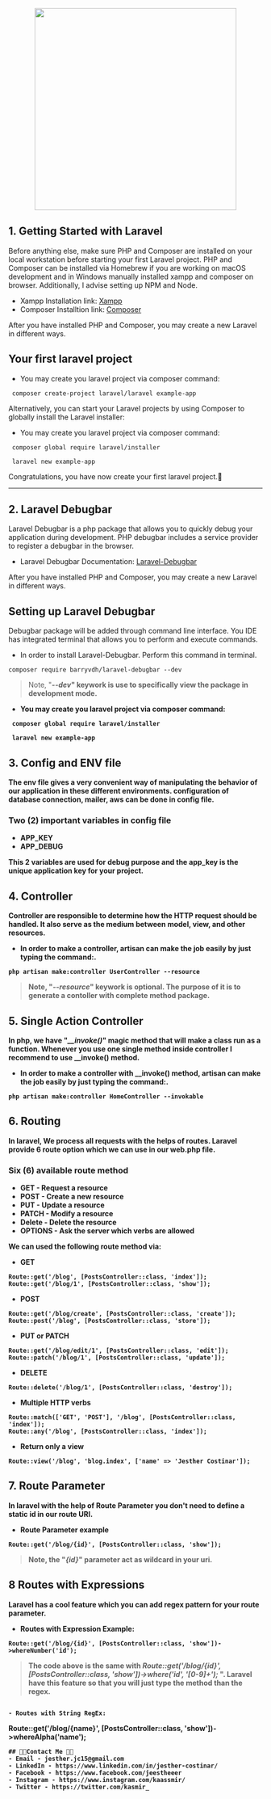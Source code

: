<p align="center"><a href="https://laravel.com" target="_blank"><img src="https://raw.githubusercontent.com/laravel/art/master/logo-lockup/5%20SVG/2%20CMYK/1%20Full%20Color/laravel-logolockup-cmyk-red.svg" width="400"></a></p>


## 1. Getting Started with Laravel

Before anything else, make sure PHP and Composer are installed on your local workstation before starting your first Laravel project. PHP and Composer can be installed via Homebrew if you are working on macOS development and in Windows manually installed xampp and composer on browser. Additionally, I advise setting up NPM and Node.

- Xampp Installation link: [Xampp](https://www.apachefriends.org/download.html)
- Composer Installtion link: [Composer](https://getcomposer.org/download/)

After you have installed PHP and Composer, you may create a new Laravel in different ways.

## Your first laravel project

- You may create you laravel project via composer command:
```
 composer create-project laravel/laravel example-app
```

Alternatively, you can start your Laravel projects by using Composer to globally install the Laravel installer:

- You may create you laravel project via composer command:
```
 composer global require laravel/installer
 
 laravel new example-app
```

Congratulations, you have now create your first laravel project.🥳
<hr>


## 2. Laravel Debugbar

Laravel Debugbar is a php package that allows you to quickly debug your application during development. PHP debugbar includes a service provider to register a debugbar in the browser.

- Laravel Debugbar Documentation: [Laravel-Debugbar](https://github.com/barryvdh/laravel-debugbar)

After you have installed PHP and Composer, you may create a new Laravel in different ways.

## Setting up Laravel Debugbar

Debugbar package will be added through command line interface. You IDE has integrated terminal that allows you to perform and execute commands.

- In order to install Laravel-Debugbar. Perform this command in terminal.
```
composer require barryvdh/laravel-debugbar --dev
```

> Note, "<em><strong>--dev<strong></em>" keywork is use to specifically view the package in development mode.

- You may create you laravel project via composer command:
```
 composer global require laravel/installer
 
 laravel new example-app
```

## 3. Config and ENV file

The env file gives a very convenient way of manipulating the behavior of our application in these different environments. configuration of database connection, mailer, aws can be done in config file.


### Two (2) important variables in config file
- APP_KEY
- APP_DEBUG

This 2 variables are used for debug purpose and the app_key is the unique application key for your project.

## 4. Controller

Controller are responsible to determine how the HTTP request should be handled. It also serve as the medium between model, view, and other resources.

- In order to make a controller, artisan can make the job easily by just typing the command:.
```
php artisan make:controller UserController --resource
```
> Note, "<em><strong>--resource<strong></em>" keywork is optional. The purpose of it is to generate a contoller with complete method package.

## 5. Single Action Controller

In php, we have "<em><strong>__invoke()<strong></em>" magic method that will make a class run as a function. Whenever you use one single method inside controller I recommend to use __invoke() method.

- In order to make a controller with __invoke() method, artisan can make the job easily by just typing the command:.
```
php artisan make:controller HomeController --invokable
```

## 6. Routing

In laravel, We process all requests with the helps of routes. Laravel provide 6 route option which we can use in our web.php file.

### Six (6) available route method
- GET - Request a resource
- POST - Create a new resource
- PUT - Update a resource
- PATCH - Modify a resource
- Delete - Delete the resource
- OPTIONS - Ask the server which verbs are allowed

We can used the following route method via:

- GET 
```
Route::get('/blog', [PostsController::class, 'index']);
Route::get('/blog/1', [PostsController::class, 'show']);
```

- POST 
```
Route::get('/blog/create', [PostsController::class, 'create']);
Route::post('/blog', [PostsController::class, 'store']);
```

- PUT or PATCH
```
Route::get('/blog/edit/1', [PostsController::class, 'edit']);
Route::patch('/blog/1', [PostsController::class, 'update']);
```

- DELETE
```
Route::delete('/blog/1', [PostsController::class, 'destroy']);
```

- Multiple HTTP verbs
```
Route::match(['GET', 'POST'], '/blog', [PostsController::class, 'index']);
Route::any('/blog', [PostsController::class, 'index']);
```

- Return only a view
```
Route::view('/blog', 'blog.index', ['name' => 'Jesther Costinar']);
```

## 7. Route Parameter

In laravel with the help of Route Parameter you don't need to define a static id in our route URI.

- Route Parameter example 
```
Route::get('/blog/{id}', [PostsController::class, 'show']);
```
> Note, the "<em><strong>{id}<strong></em>" parameter act as wildcard in your uri.

## 8 Routes with Expressions
Laravel has a cool feature which you can add regex pattern for your route parameter.

- Routes with Expression Example:
```
Route::get('/blog/{id}', [PostsController::class, 'show'])->whereNumber('id');
```
> The code above is the same with <em><strong>Route::get('/blog/{id}', [PostsController::class, 'show'])->where('id', '[0-9]+');
<strong></em>". Laravel have this feature so that you will just type the method than the regex.
```

- Routes with String RegEx:
```
Route::get('/blog/{name}', [PostsController::class, 'show'])->whereAlpha('name');


```
## 👨‍💻Contact Me 🚀🔵
- Email - jesther.jc15@gmail.com
- LinkedIn - https://www.linkedin.com/in/jesther-costinar/
- Facebook - https://www.facebook.com/jeestheeer
- Instagram - https://www.instagram.com/kaassmir/
- Twitter - https://twitter.com/kasmir_
